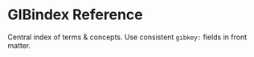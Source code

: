 # GIBindex Reference
Central index of terms & concepts.
Use consistent `gibkey:` fields in front matter.
